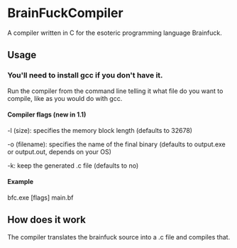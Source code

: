 # BrainFuckCompiler
A compiler written in C for the esoteric programming language Brainfuck.
## Usage
### You'll need to install gcc if you don't have it.
Run the compiler from the command line telling it what file do you want to compile, like as you would do with gcc.
#### Compiler flags (new in 1.1)
-l (size): specifies the memory block length (defaults to 32678)

-o (filename): specifies the name of the final binary (defaults to output.exe or output.out, depends on your OS)

-k: keep the generated .c file (defaults to no)
#### Example
bfc.exe [flags] main.bf
## How does it work
The compiler translates the brainfuck source into a .c file and compiles that.
